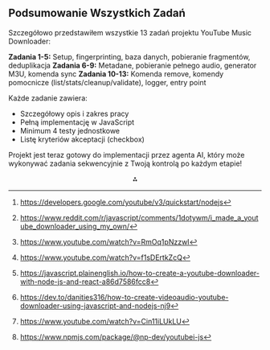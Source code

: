 ## Podsumowanie Wszystkich Zadań

Szczegółowo przedstawiłem wszystkie 13 zadań projektu YouTube Music Downloader:

**Zadania 1-5:** Setup, fingerprinting, baza danych, pobieranie fragmentów, deduplikacja
**Zadania 6-9:** Metadane, pobieranie pełnego audio, generator M3U, komenda sync
**Zadania 10-13:** Komenda remove, komendy pomocnicze (list/stats/cleanup/validate), logger, entry point

Każde zadanie zawiera:

- Szczegółowy opis i zakres pracy
- Pełną implementację w JavaScript
- Minimum 4 testy jednostkowe
- Listę kryteriów akceptacji (checkbox)

Projekt jest teraz gotowy do implementacji przez agenta AI, który może wykonywać zadania sekwencyjnie z Twoją kontrolą po każdym etapie!
<span style="display:none">[^1][^2][^3][^4][^5][^6][^7][^8]</span>

<div align="center">⁂</div>

[^1]: https://developers.google.com/youtube/v3/quickstart/nodejs

[^2]: https://www.reddit.com/r/javascript/comments/1dotywm/i_made_a_youtube_downloader_using_my_own/

[^3]: https://www.youtube.com/watch?v=RmOq1pNzzwI

[^4]: https://www.youtube.com/watch?v=f1sDErtkZcQ

[^5]: https://javascript.plainenglish.io/how-to-create-a-youtube-downloader-with-node-js-and-react-a86d7586fcc8

[^6]: https://dev.to/danities316/how-to-create-videoaudio-youtube-downloader-using-javascript-and-nodejs-nj9

[^7]: https://www.youtube.com/watch?v=Cin11iLUkLU

[^8]: https://www.npmjs.com/package/@np-dev/youtubei-js

